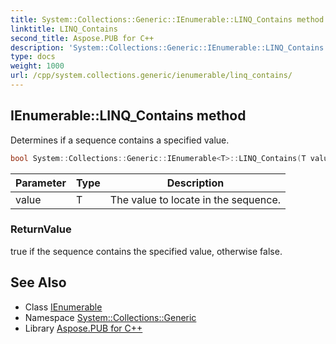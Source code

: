 ```yaml
---
title: System::Collections::Generic::IEnumerable::LINQ_Contains method
linktitle: LINQ_Contains
second_title: Aspose.PUB for C++
description: 'System::Collections::Generic::IEnumerable::LINQ_Contains method. Determines if a sequence contains a specified value in C++.'
type: docs
weight: 1000
url: /cpp/system.collections.generic/ienumerable/linq_contains/
---
```

## IEnumerable::LINQ_Contains method


Determines if a sequence contains a specified value.

```cpp
bool System::Collections::Generic::IEnumerable<T>::LINQ_Contains(T value)
```


| Parameter | Type | Description |
| --- | --- | --- |
| value | T | The value to locate in the sequence. |

### ReturnValue

true if the sequence contains the specified value, otherwise false.

## See Also

* Class [IEnumerable](../)
* Namespace [System::Collections::Generic](../../)
* Library [Aspose.PUB for C++](../../../)
